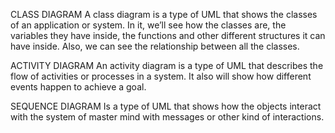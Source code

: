 CLASS DIAGRAM
A class diagram is a type of UML that shows the classes of an application or system. In it, we’ll see how the classes are, the variables they have inside, the functions and other different structures it can have inside. Also, we can see the relationship between all the classes.
 
ACTIVITY DIAGRAM
An activity diagram is a type of UML that describes the flow of activities or processes in a system. It also will show how different events happen to achieve a goal.
 
SEQUENCE DIAGRAM
Is a type of UML that shows how the objects interact with the system of master mind with messages or other kind of interactions.
 
